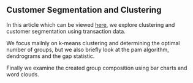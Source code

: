 ## Customer Segmentation and Clustering

In this article which can be viewed [here](https://markpratley.github.io/projects/Customer-Segmentation/), we explore clustering and customer segmentation using transaction data.

We focus mailnly on k-means clustering and determining the optimal number of groups, but we also briefly look at the pam algorithm, dendrograms and the gap statistic.

Finally we examine the created group composition using bar charts and word clouds.